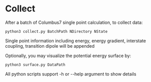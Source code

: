 # Collect

After a batch of Columbus7 single point calculation, to collect data:

    python3 collect.py BatchPath NDirectory NState

Single point information including energy, energy gradient, interstate coupling, transition dipole will be appended

Optionally, you may visualize the potential energy surface by:

    python3 surface.py DataPath

All python scripts support -h or --help argument to show details
